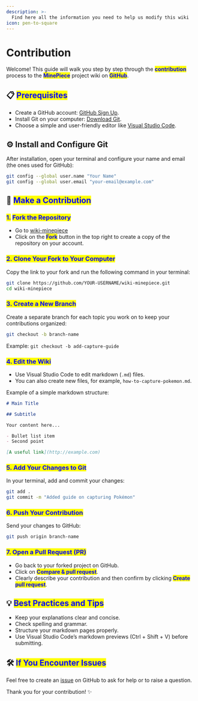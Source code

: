 ```yaml
---
description: >-
  Find here all the information you need to help us modify this wiki
icon: pen-to-square
---
```


# Contribution

Welcome! This guide will walk you step by step through the <mark style="color:blue;">**contribution**</mark> process to the <mark style="color:blue;">**MinePiece**</mark> project wiki on <mark style="color:blue;">**GitHub**</mark>.

## 📋 <mark style="color:blue;">Prerequisites</mark>

* Create a GitHub account: [GitHub Sign Up](https://github.com/join).
* Install Git on your computer: [Download Git](https://git-scm.com/downloads).
* Choose a simple and user-friendly editor like [Visual Studio Code](https://code.visualstudio.com/).

## ⚙️ Install and Configure Git

After installation, open your terminal and configure your name and email (the ones used for GitHub):

```bash
git config --global user.name "Your Name"
git config --global user.email "your-email@example.com"
```

## 🚀 <mark style="color:blue;">Make a Contribution</mark>

### <mark style="color:blue;">1.</mark> <mark style="color:blue;">Fork the Repository</mark>

* Go to [wiki-minepiece](https://github.com/Rivrs-OSS/wiki-minepiece)
* Click on the <mark style="color:blue;">**Fork**</mark> button in the top right to create a copy of the repository on your account.

### <mark style="color:blue;">2. Clone Your Fork to Your Computer</mark>

Copy the link to your fork and run the following command in your terminal:

```bash
git clone https://github.com/YOUR-USERNAME/wiki-minepiece.git
cd wiki-minepiece
```

### <mark style="color:blue;">3. Create a New Branch</mark>

Create a separate branch for each topic you work on to keep your contributions organized:

```bash
git checkout -b branch-name
```

Example: `git checkout -b add-capture-guide`

### <mark style="color:blue;">4. Edit the Wiki</mark>

* Use Visual Studio Code to edit markdown (`.md`) files.
* You can also create new files, for example, `how-to-capture-pokemon.md`.

Example of a simple markdown structure:

```markdown
# Main Title

## Subtitle

Your content here...

- Bullet list item
- Second point

[A useful link](http://example.com)
```

### <mark style="color:blue;">5. Add Your Changes to Git</mark>

In your terminal, add and commit your changes:

```bash
git add .
git commit -m "Added guide on capturing Pokémon"
```

### <mark style="color:blue;">6. Push Your Contribution</mark>

Send your changes to GitHub:

```bash
git push origin branch-name
```

### <mark style="color:blue;">7. Open a Pull Request (PR)</mark>

* Go back to your forked project on GitHub.
* Click on <mark style="color:blue;">**Compare & pull request**</mark>.
* Clearly describe your contribution and then confirm by clicking <mark style="color:blue;">**Create pull request**</mark>.

## 💡 <mark style="color:blue;">Best Practices and Tips</mark>

* Keep your explanations clear and concise.
* Check spelling and grammar.
* Structure your markdown pages properly.
* Use Visual Studio Code’s markdown previews (Ctrl + Shift + V) before submitting.

## 🛠️ <mark style="color:blue;">If You Encounter Issues</mark>

Feel free to create an [issue](https://github.com/Rivrs-OSS/wiki-minepiece/issues) on GitHub to ask for help or to raise a question.

Thank you for your contribution! ✨

